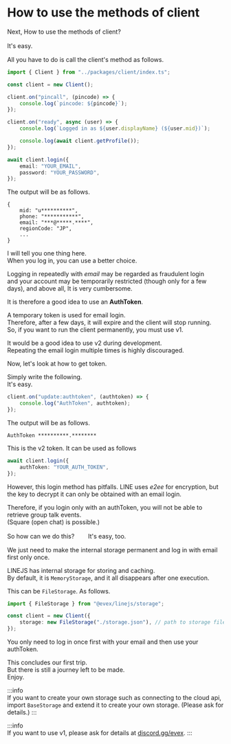 # How to use the methods of client

Next, How to use the methods of client?

It's easy. 　

All you have to do is call the client's method as follows.

```ts
import { Client } from "../packages/client/index.ts";

const client = new Client();

client.on("pincall", (pincode) => {
	console.log(`pincode: ${pincode}`);
});

client.on("ready", async (user) => {
	console.log(`Logged in as ${user.displayName} (${user.mid})`);

	console.log(await client.getProfile());
});

await client.login({
	email: "YOUR_EMAIL",
	password: "YOUR_PASSWORD",
});
```

The output will be as follows.

```console
{
	mid: "u**********",
	phone: "***********",
	email: "***@*****.****",
	regionCode: "JP",
    ...
}
```

I will tell you one thing here.\
When you log in, you can use a better choice.

Logging in repeatedly with _email_ may be regarded as fraudulent login\
and your account may be temporarily restricted (though only for a few days), and
above all, It is very cumbersome.

It is therefore a good idea to use an **AuthToken**.

A temporary token is used for email login.\
Therefore, after a few days, it will expire and the client will stop running.\
So, if you want to run the client permanently, you must use v1.

It would be a good idea to use v2 during development.\
Repeating the email login multiple times is highly discouraged.

Now, let's look at how to get token.

Simply write the following.\
It's easy.

```ts
client.on("update:authtoken", (authtoken) => {
	console.log("AuthToken", authtoken);
});
```

The output will be as follows.

```console
AuthToken **********.********
```

This is the v2 token. It can be used as follows

```ts
await client.login({
	authToken: "YOUR_AUTH_TOKEN",
});
```

However, this login method has pitfalls. LINE uses _e2ee_ for encryption, but
the key to decrypt it can only be obtained with an email login.

Therefore, if you login only with an authToken, you will not be able to retrieve
group talk events.\
(Square (open chat) is possible.)

So how can we do this?　　 It's easy, too.

We just need to make the internal storage permanent and log in with email first
only once.

LINEJS has internal storage for storing and caching.\
By default, it is `MemoryStorage`, and it all disappears after one execution.

This can be `FileStorage`. As follows.

```ts
import { FileStorage } from "@evex/linejs/storage";

const client = new Client({
	storage: new FileStorage("./storage.json"), // path to storage file (This is secret file)
});
```

You only need to log in once first with your email and then use your authToken.

This concludes our first trip.\
But there is still a journey left to be made.\
Enjoy.

:::info  
If you want to create your own storage such as connecting to the cloud
api,\
import `BaseStorage` and extend it to create your own storage. (Please ask for
details.) 
:::  

:::info  
If you want to use v1, please ask for details at
[discord.gg/evex](https://discord.gg/evex). 
:::  
